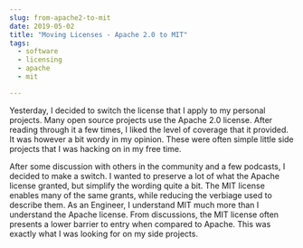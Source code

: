 ```yaml
---
slug: from-apache2-to-mit
date: 2019-05-02
title: "Moving Licenses - Apache 2.0 to MIT"
tags:
  - software
  - licensing
  - apache
  - mit

---
```


Yesterday, I decided to switch the license that I apply to my personal projects.
Many open source projects use the Apache 2.0 license.
After reading through it a few times, I liked the level of coverage that it provided.
It was however a bit wordy in my opinion.
These were often simple little side projects that I was hacking on in my free time.

After some discussion with others in the community and a few podcasts, I decided to make a switch.
I wanted to preserve a lot of what the Apache license granted, but simplify the wording quite a bit.
The MIT license enables many of the same grants, while reducing the verbiage used to describe them.
As an Engineer, I understand MIT much more than I understand the Apache license.
From discussions, the MIT license often presents a lower barrier to entry when compared to Apache.
This was exactly what I was looking for on my side projects.

